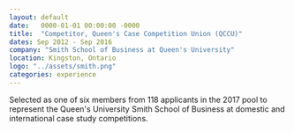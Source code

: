 ```yaml
---
layout: default
date:   0000-01-01 00:00:00 -0000
title:  "Competitor, Queen's Case Competition Union (QCCU)"
dates: Sep 2012 - Sep 2016
company: "Smith School of Business at Queen's University"
location: Kingston, Ontario
logo: "../assets/smith.png"
categories: experience
---
```

Selected as one of six members from 118 applicants in the 2017 pool to represent the Queen's University Smith School of Business at domestic and international case study competitions.
